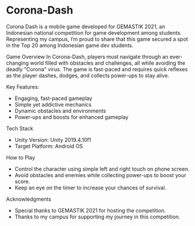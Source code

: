 # Corona-Dash

Corona Dash is a mobile game developed for GEMASTIK 2021, an Indonesian national competition for game development among students. Representing my campus, I’m proud to share that this game secured a spot in the Top 20 among Indonesian game dev students.

Game Overview
In Corona-Dash, players must navigate through an ever-changing world filled with obstacles and challenges, all while avoiding the deadly "Corona" virus. The game is fast-paced and requires quick reflexes as the player dashes, dodges, and collects power-ups to stay alive.

Key Features:
- Engaging, fast-paced gameplay
- Simple yet addictive mechanics
- Dynamic obstacles and environments
- Power-ups and boosts for enhanced gameplay

Tech Stack
- Unity Version: Unity 2019.4.10f1
- Target Platform: Android OS

How to Play
- Control the character using simple left and right touch on phone screen.
- Avoid obstacles and enemies while collecting power-ups to boost your score.
- Keep an eye on the timer to increase your chances of survival.

Acknowledgments
- Special thanks to GEMASTIK 2021 for hosting the competition.
- Thanks to my campus for supporting my journey in this competition.
